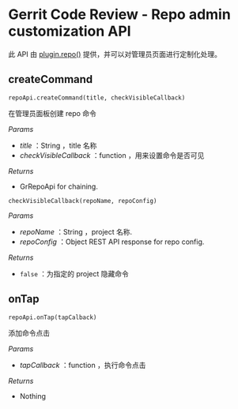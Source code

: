 # Gerrit Code Review - Repo admin customization API

此 API 由 [plugin.repo()](pg-plugin-dev.md) 提供，并可以对管理员页面进行定制化处理。

## createCommand
`repoApi.createCommand(title, checkVisibleCallback)`

在管理员面板创建 repo 命令

_Params_
- *title* ：String ，title 名称
- *checkVisibleCallback* ：function ，用来设置命令是否可见

_Returns_
- GrRepoApi for chaining.

`checkVisibleCallback(repoName, repoConfig)`

_Params_
- *repoName* ：String ，project 名称.
- *repoConfig* ：Object REST API response for repo config.

_Returns_
- `false` ：为指定的 project 隐藏命令

## onTap
`repoApi.onTap(tapCalback)`

添加命令点击

_Params_
- *tapCallback* ：function ，执行命令点击

_Returns_
- Nothing

